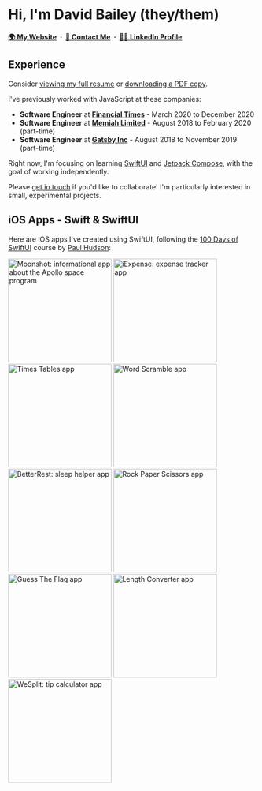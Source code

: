 # Hi, I'm David Bailey (they/them)

**[🌍 My Website](https://davidbailey.codes/)&nbsp; · &nbsp;[📨 Contact Me](https://davidbailey.codes/contact)&nbsp; · &nbsp;[🧑‍💼 LinkedIn Profile](https://www.linkedin.com/in/davidbailey00/)**

## Experience

Consider [viewing my full resume](https://davidbailey.codes/resume) or [downloading a PDF copy](https://davidbailey.codes/David-Bailey-Resume.pdf).

I've previously worked with JavaScript at these companies:

- **Software Engineer** at **[Financial Times](https://github.com/Financial-Times)** - March 2020 to December 2020
- **Software Engineer** at **[Memiah Limited](https://github.com/memiah)** - August 2018 to February 2020 (part-time)
- **Software Engineer** at **[Gatsby Inc](https://github.com/gatsbyjs)** - August 2018 to November 2019 (part-time)

Right now, I'm focusing on learning [SwiftUI](https://developer.apple.com/xcode/swiftui/) and [Jetpack Compose](https://developer.android.com/jetpack/compose), with the goal of working independently.

Please [get in touch](https://davidbailey.codes/contact) if you'd like to collaborate! I'm particularly interested in small, experimental projects.

## iOS Apps - Swift & SwiftUI

Here are iOS apps I've created using SwiftUI, following the [100 Days of SwiftUI](https://www.hackingwithswift.com/100/swiftui) course by [Paul Hudson](https://github.com/twostraws):

<p>
  <a href="https://github.com/davidbailey00/Moonshot" title="Moonshot: informational app about the Apollo space program"><img src="https://user-images.githubusercontent.com/4248177/121180977-6958bd80-c859-11eb-8c06-83fc85968c53.png" width="210" alt="Moonshot: informational app about the Apollo space program" /></a>
  <a href="https://github.com/davidbailey00/iExpense" title="iExpense: expense tracker app"><img src="https://user-images.githubusercontent.com/4248177/120792084-e53ac900-c52c-11eb-932f-76a66e226ea3.png" width="210" alt="iExpense: expense tracker app" /></a>
  <a href="https://github.com/davidbailey00/TimesTables" title="Times Tables app"><img src="https://user-images.githubusercontent.com/4248177/120243422-71b06780-c25f-11eb-8e66-783cd93a218d.png" width="210" alt="Times Tables app" /></a>
  <a href="https://github.com/davidbailey00/WordScramble" title="Word Scramble app"><img src="https://user-images.githubusercontent.com/4248177/119808409-002d8d80-bedc-11eb-9450-2c54b70b6e9e.png" width="210" alt="Word Scramble app" /></a>
  <a href="https://github.com/davidbailey00/BetterRest" title="BetterRest: sleep helper app"><img src="https://user-images.githubusercontent.com/4248177/119726936-9b394f80-be69-11eb-875e-a7d24f1307a8.png" width="210" alt="BetterRest: sleep helper app"></a>
  <a href="https://github.com/davidbailey00/RockPaperScissors" title="Rock Paper Scissors app"><img src="https://user-images.githubusercontent.com/4248177/119726670-44337a80-be69-11eb-9e3a-28cef00789b1.png" width="210" alt="Rock Paper Scissors app" /></a>
  <a href="https://github.com/davidbailey00/GuessTheFlag" title="Guess The Flag app"><img src="https://user-images.githubusercontent.com/4248177/119726013-860ff100-be68-11eb-8b89-e172127f4db1.png" width="210" alt="Guess The Flag app" /></a>
  <a href="https://github.com/davidbailey00/LengthConverter" title="Length Converter app"><img src="https://user-images.githubusercontent.com/4248177/119725858-5cef6080-be68-11eb-9be6-f3930e4f07b9.png" width="210" alt="Length Converter app" /></a>
  <a href="https://github.com/davidbailey00/WeSplit" title="WeSplit: tip calculator app"><img src="https://user-images.githubusercontent.com/4248177/119724832-2238f880-be67-11eb-9db5-bbc32fdeb652.png" width="210" alt="WeSplit: tip calculator app" /></a>
</p>
